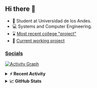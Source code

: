 ## Hi there 👋

<!--
**Daniel-VergaraM/Daniel-VergaraM** is a ✨ _special_ ✨ repository because its `README.md` (this file) appears on your GitHub profile.-->

- 🌱 Student at Universidad de los Andes.
- 💻 Systems and Computer Engineering.
- ⌛ [Most recent college "project"](https://daniel-vergaram.github.io/TallerAngular/)
- 🔨 [Current working project](https://github.com/Daniel-VergaraM/WebRTC-Video-Broadcast)


<h3><a href="https://dvergaram.is-a.dev/links" target="_blank">Socials</a></h3>
  


[![Activity Graph](https://github-readme-activity-graph.vercel.app/graph?username=daniel-vergaram&theme=github-dark-dimmed&custom_title=Daniel%27s%20Activity%20Graph&hide_border=true)](https://github.com/ashutosh00710/github-readme-activity-graph)

<!--START_SECTION:activity-->

<!--END_SECTION:activity-->

<details> <summary> <b>⚡ Recent Activity</b> </summary>
  
<!--START_SECTION:waka-->
![Code Time](http://img.shields.io/badge/Code%20Time-397%20hrs-blue)

![Lines of code](https://img.shields.io/badge/From%20Hello%20World%20I%27ve%20Written-469.5%20thousand%20lines%20of%20code-blue)

**🐱 My GitHub Data** 

> 📦 ? Used in GitHub's Storage 
 > 
> 🏆 114 Contributions in the Year 2025
 > 
> 💼 Opted to Hire
 > 
> 📜 12 Public Repositories 
 > 
> 🔑 0 Private Repositories 
 > 
**I'm a Night 🦉** 

```text
🌞 Morning                92 commits          ████░░░░░░░░░░░░░░░░░░░░░   15.18 % 
🌆 Daytime                209 commits         █████████░░░░░░░░░░░░░░░░   34.49 % 
🌃 Evening                195 commits         ████████░░░░░░░░░░░░░░░░░   32.18 % 
🌙 Night                  110 commits         █████░░░░░░░░░░░░░░░░░░░░   18.15 % 
```


📊 **This Week I Spent My Time On** 

```text
🕑︎ Time Zone: America/Bogota

💬 Programming Languages: 
TypeScript               8 hrs 17 mins       ████████░░░░░░░░░░░░░░░░░   30.24 % 
JavaScript               5 hrs 2 mins        █████░░░░░░░░░░░░░░░░░░░░   18.40 % 
Bash                     3 hrs 16 mins       ███░░░░░░░░░░░░░░░░░░░░░░   11.93 % 
JSON                     2 hrs 25 mins       ██░░░░░░░░░░░░░░░░░░░░░░░   08.83 % 
HTML                     1 hr 19 mins        █░░░░░░░░░░░░░░░░░░░░░░░░   04.82 % 

🐱‍💻 Projects: 
daniel-vergaram.github.io14 hrs 4 mins       █████████████░░░░░░░░░░░░   51.37 % 
api                      6 hrs 4 mins        ██████░░░░░░░░░░░░░░░░░░░   22.14 % 
MilkshakeTest            1 hr 53 mins        ██░░░░░░░░░░░░░░░░░░░░░░░   06.89 % 
vim_runtime              1 hr 42 mins        ██░░░░░░░░░░░░░░░░░░░░░░░   06.22 % 
notes-app                1 hr 23 mins        █░░░░░░░░░░░░░░░░░░░░░░░░   05.08 % 
```


 Last Updated on 15/05/2025 00:51:43 UTC
<!--END_SECTION:waka-->

</details>

<details> <summary> <b>📈 GitHub Stats</b> </summary>
<!--START_SECTION:simplewaka-->

```txt
From: 10 June 2024 - To: 14 May 2025

Total Time: 395 hrs 7 mins

Java                139 hrs 29 mins 🟩🟩🟩🟩🟩🟩🟩🟩🟩⬜⬜⬜⬜⬜⬜⬜⬜⬜⬜⬜⬜⬜⬜⬜⬜   35.30 %
TypeScript          87 hrs 42 mins  🟩🟩🟩🟩🟩🟨⬜⬜⬜⬜⬜⬜⬜⬜⬜⬜⬜⬜⬜⬜⬜⬜⬜⬜⬜   22.20 %
JavaScript          65 hrs 1 min    🟩🟩🟩🟩⬜⬜⬜⬜⬜⬜⬜⬜⬜⬜⬜⬜⬜⬜⬜⬜⬜⬜⬜⬜⬜   16.46 %
Bash                18 hrs 24 mins  🟩⬜⬜⬜⬜⬜⬜⬜⬜⬜⬜⬜⬜⬜⬜⬜⬜⬜⬜⬜⬜⬜⬜⬜⬜   04.66 %
HTML                16 hrs 43 mins  🟩⬜⬜⬜⬜⬜⬜⬜⬜⬜⬜⬜⬜⬜⬜⬜⬜⬜⬜⬜⬜⬜⬜⬜⬜   04.23 %
```

<!--END_SECTION:simplewaka-->
</details>
